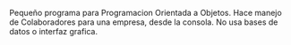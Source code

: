 Pequeño programa para Programacion Orientada a Objetos. 
Hace manejo de Colaboradores para una empresa, desde la consola. 
No usa bases de datos o interfaz grafica. 